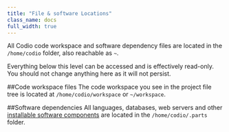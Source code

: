 ```yaml
---
title: "File & software Locations"
class_name: docs
full_width: true
---
```


All Codio code workspace and software dependency files are located in the `/home/codio` folder, also reachable as `~`.

Everything below this level can be accessed and is effectively read-only. You should not change anything here as it will not persist.

##Code workspace files
The code workspace you see in the project file tree is located at `/home/codio/workspace` or `~/workspace`.

##Software dependencies
All languages, databases, web servers and other [installable software components]() are located in the `/home/codio/.parts ` folder.

